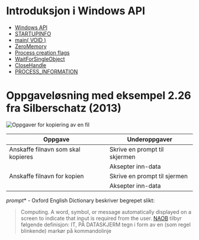 # Introduksjon i Windows API
* [Windows API](https://en.wikipedia.org/wiki/Windows_API)
* [STARTUPINFO](https://docs.microsoft.com/en-us/windows/win32/api/processthreadsapi/ns-processthreadsapi-startupinfoa)
* [main( VOID )](https://www.geeksforgeeks.org/difference-int-main-int-mainvoid/)
* [ZeroMemory](https://docs.microsoft.com/en-us/previous-versions/windows/desktop/legacy/aa366920(v=vs.85))
* [Process creation flags](https://docs.microsoft.com/en-us/windows/win32/procthread/process-creation-flags)
* [WaitForSingleObject](https://docs.microsoft.com/en-us/windows/win32/api/synchapi/nf-synchapi-waitforsingleobject)
* [CloseHandle](https://docs.microsoft.com/en-us/windows/win32/api/handleapi/nf-handleapi-closehandle)
* [PROCESS_INFORMATION](https://docs.microsoft.com/en-us/windows/win32/api/processthreadsapi/ns-processthreadsapi-process_information)

# Oppgaveløsning med eksempel 2.26 fra Silberschatz (2013)
![Oppgaver for kopiering av en fil](silberschatz-figure-2.5.png)

| Oppgave                             | Underoppgaver                 |
| ----------------------------------- | ----------------------------- |
| Anskaffe filnavn som skal kopieres  | Skrive en prompt til skjermen |
|                                     | Aksepter inn-data             |
| Anskaffe filnavn for kopien         | Skrive en prompt til sjermen  |
|                                     | Aksepter inn-data             |

*prompt** - Oxford English Dictionary beskriver begrepet slikt:
> Computing. A word, symbol, or message automatically displayed on a screen to indicate that input is required from the user.
[NAOB](https://naob.no/ordbok/prompt_2) tilbyr følgende definisjon:
> IT, PÅ DATASKJERM  tegn i form av en (som regel blinkende) markør på kommandolinje
